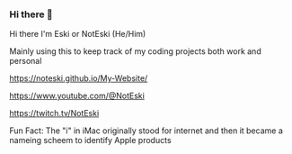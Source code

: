 ### Hi there 👋

Hi there I'm Eski or NotEski (He/Him)

Mainly using this to keep track of my coding projects both work and personal

https://noteski.github.io/My-Website/

https://www.youtube.com/@NotEski

https://twitch.tv/NotEski


Fun Fact: 
The "i" in iMac originally stood for internet and then it became a nameing scheem to identify Apple products
<!--
**NotEski/NotEski** is a ✨ _special_ ✨ repository because its `README.md` (this file) appears on your GitHub profile.

Here are some ideas to get you started:

- 🔭 I’m currently working on ...
- 🌱 I’m currently learning ...
- 👯 I’m looking to collaborate on ...
- 🤔 I’m looking for help with ...
- 💬 Ask me about ...
- 📫 How to reach me: ...
- 😄 Pronouns: ...
- ⚡ Fun fact: ...
-->
